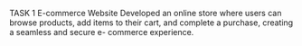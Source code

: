 TASK 1
E-commerce Website
Developed an online store where users can browse products, add items to their cart, and complete a purchase, creating a seamless and secure e- commerce experience.
